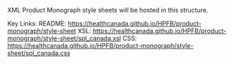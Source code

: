 XML Product Monograph style sheets will be hosted in this structure.

Key Links:
README: https://healthcanada.github.io/HPFB/product-monograph/style-sheet
XSL: https://healthcanada.github.io/HPFB/product-monograph/style-sheet/spl_canada.xsl
CSS: https://healthcanada.github.io/HPFB/product-monograph/style-sheet/spl_canada.css
